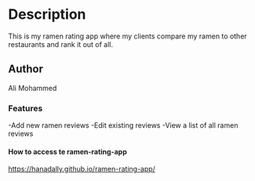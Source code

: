 # Description
This is my ramen rating app where my clients compare my ramen to other restaurants and rank it out of all.

## Author 
Ali Mohammed

### Features
-Add new ramen reviews
-Edit existing reviews
-View a list of all ramen reviews

#### How to access te ramen-rating-app
https://hanadally.github.io/ramen-rating-app/